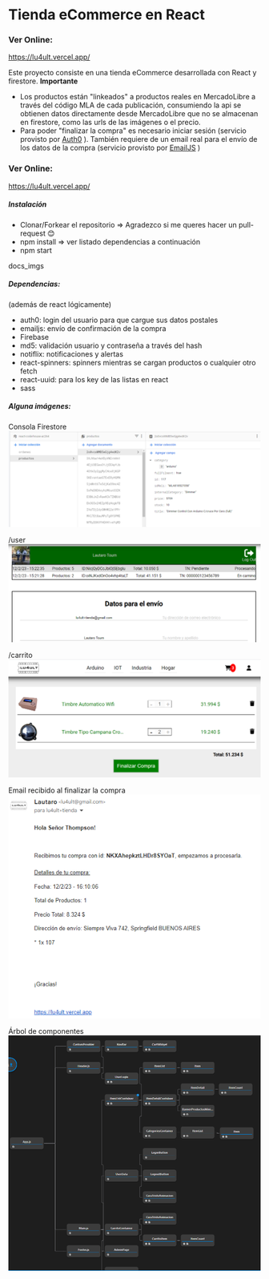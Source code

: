 # Tienda eCommerce en React


### Ver Online:

https://lu4ult.vercel.app/



Este proyecto consiste en una tienda eCommerce desarrollada con React y firestore.
<strong>Importante</strong>
- Los productos están "linkeados" a productos reales en MercadoLibre a través del código MLA de cada publicación, consumiendo la api se obtienen datos directamente desde MercadoLibre que no se almacenan en firestore, como las urls de las imágenes o el precio.
- Para poder "finalizar la compra" es necesario iniciar sesión (servicio provisto por <a href="https://auth0.com/es">Auth0</a> ). También requiere de un email real para el envío de los datos de la compra (servicio provisto por <a href="https://www.emailjs.com/">EmailJS</a> )

### Ver Online:

https://lu4ult.vercel.app/


##### Instalación

- Clonar/Forkear el repositorio => Agradezco si me queres hacer un pull-request 😊
- npm install => ver listado dependencias a continuación
- npm start




docs_imgs


##### Dependencias:
(además de react lógicamente)
- auth0: login del usuario para que cargue sus datos postales
- emailjs: envío de confirmación de la compra
- Firebase
- md5: validación usuario y contraseña a través del hash
- notiflix: notificaciones y alertas
- react-spinners: spinners mientras se cargan productos o cualquier otro fetch
- react-uuid: para los key de las listas en react
- sass

##### Alguna imágenes:

Consola Firestore
![foto 1](docs_imgs/1.png)

/user
![foto 2](docs_imgs/2.png)

/carrito
![foto 3](docs_imgs/3.png)

Email recibido al finalizar la compra
![foto 4](docs_imgs/4.png)


Árbol de componentes
![React Tree](docs_imgs/reacttree.png)

